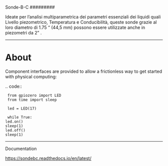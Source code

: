 Sonde-B-C
#########

Ideate per l’analisi multiparametrica dei parametri essenziali
dei liquidi quali Livello piezometrico, Temperatura e Conducibilità,
queste sonde grazie al loro diametro di 1.75 “ (44,5 mm) possono
essere utilizzate anche in piezometri da 2” .

---------------------------------

About
=====

Component interfaces are provided to allow a frictionless way to get started with physical computing:

.. code:: 

     from gpiozero import LED
     from time import sleep
     
     led = LED(17)
     
     while True:
    led.on()
    sleep(1)
    led.off()
    sleep(1)

----------------------------------------

Documentation

https://sondebc.readthedocs.io/en/latest/

